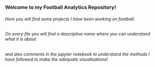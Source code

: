 ### Welcome to my Football Analytics Repository!

###### Here you will find some projects I have been working on football. 
###### On every file you will find a descriptive name where you can understand what it is about
###### and also comments in the jupyter notebook to understand the methods I have followed to make the adequate visualisations!
